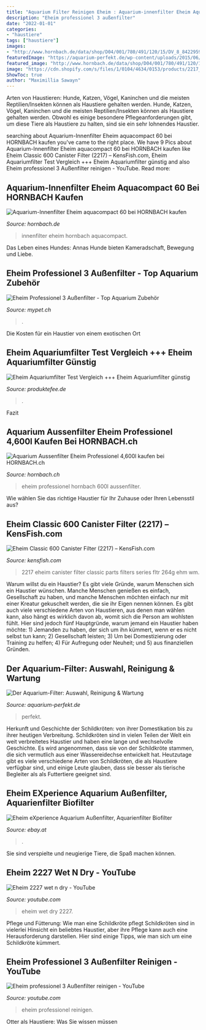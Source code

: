 ```yaml
---
title: "Aquarium Filter Reinigen Eheim : Aquarium-innenfilter Eheim Aquacompact 60 Bei Hornbach Kaufen"
description: "Eheim professionel 3 außenfilter"
date: "2022-01-01"
categories:
- "haustiere"
tags: ["haustiere"]
images:
- "http://www.hornbach.de/data/shop/D04/001/780/491/120/15/DV_8_8422959_01_4c_DE_20120828122224.jpg"
featuredImage: "https://aquarium-perfekt.de/wp-content/uploads/2015/06/aquarium-filter-aussen.jpg"
featured_image: "http://www.hornbach.de/data/shop/D04/001/780/491/120/15/DV_8_8422959_01_4c_DE_20120828122224.jpg"
image: "https://cdn.shopify.com/s/files/1/0104/4634/0153/products/2217_1200x1200.jpg?v=1563207822"
ShowToc: true
author: "Maximillia Sawayn"
---
```



Arten von Haustieren: Hunde, Katzen, Vögel, Kaninchen und die meisten Reptilien/Insekten können als Haustiere gehalten werden.
Hunde, Katzen, Vögel, Kaninchen und die meisten Reptilien/Insekten können als Haustiere gehalten werden. Obwohl es einige besondere Pflegeanforderungen gibt, um diese Tiere als Haustiere zu halten, sind sie ein sehr lohnendes Haustier.

	

		
searching about Aquarium-Innenfilter Eheim aquacompact 60 bei HORNBACH kaufen you've came to the right place. We have 9 Pics about Aquarium-Innenfilter Eheim aquacompact 60 bei HORNBACH kaufen like Eheim Classic 600 Canister Filter (2217) – KensFish.com, Eheim Aquariumfilter Test Vergleich +++ Eheim Aquariumfilter günstig and also Eheim professionel 3 Außenfilter reinigen - YouTube. Read more:
		
    
## Aquarium-Innenfilter Eheim Aquacompact 60 Bei HORNBACH Kaufen

<img loading=lazy src="http://www.hornbach.de/data/shop/D04/001/780/491/120/15/DV_8_8422959_01_4c_DE_20120828122224.jpg" onerror="this.onerror=null;this.src='https://tse3.mm.bing.net/th?id=OIP.MefeXasP61Sc8PHPCsoGsQHaF7&amp;pid=15.1';" alt="Aquarium-Innenfilter Eheim aquacompact 60 bei HORNBACH kaufen">

_Source: hornbach.de_

>innenfilter eheim hornbach aquacompact. 

	

Das Leben eines Hundes: Annas Hunde bieten Kameradschaft, Bewegung und Liebe.

    
## Eheim Professionel 3 Außenfilter - Top Aquarium Zubehör

<img loading=lazy src="https://mypet.ch/media/eheim-aquarium-filter-professionel-3-19A068.jpg" onerror="this.onerror=null;this.src='https://tse2.mm.bing.net/th?id=OIP.-Oa5IQwDYvvyPIzOJT740QHaHa&amp;pid=15.1';" alt="Eheim Professionel 3 Außenfilter - Top Aquarium Zubehör">

_Source: mypet.ch_

>. 

	

Die Kosten für ein Haustier von einem exotischen Ort

    
## Eheim Aquariumfilter Test Vergleich +++ Eheim Aquariumfilter Günstig

<img loading=lazy src="https://i.ebayimg.com/00/s/MTYwMFgxMjAw/z/jLEAAOSwyIRgVIwa/$_12.JPG?set_id=880000500F" onerror="this.onerror=null;this.src='https://tse2.mm.bing.net/th?id=OIP.6NqHyYU0jmpyAlE7c6LMnwAAAA&amp;pid=15.1';" alt="Eheim Aquariumfilter Test Vergleich +++ Eheim Aquariumfilter günstig">

_Source: produktefee.de_

>. 

	

Fazit

    
## Aquarium Aussenfilter Eheim Professionel 4,600l Kaufen Bei HORNBACH.ch

<img loading=lazy src="https://www.hornbach.ch/data/shop/D04/001/780/497/113/64/DV_8_5883813_02_4c_CH_20171212154854.jpg" onerror="this.onerror=null;this.src='https://tse4.mm.bing.net/th?id=OIP.YX-IgiOYowCqMqaIWfW1VAHaF7&amp;pid=15.1';" alt="Aquarium Aussenfilter Eheim Professionel 4,600l kaufen bei HORNBACH.ch">

_Source: hornbach.ch_

>eheim professionel hornbach 600l aussenfilter. 

	

Wie wählen Sie das richtige Haustier für Ihr Zuhause oder Ihren Lebensstil aus?

    
## Eheim Classic 600 Canister Filter (2217) – KensFish.com

<img loading=lazy src="https://cdn.shopify.com/s/files/1/0104/4634/0153/products/2217_1200x1200.jpg?v=1563207822" onerror="this.onerror=null;this.src='https://tse3.mm.bing.net/th?id=OIP.xU_ADy6ZMJwo0oZTuH_TKgHaHa&amp;pid=15.1';" alt="Eheim Classic 600 Canister Filter (2217) – KensFish.com">

_Source: kensfish.com_

>2217 eheim canister filter classic parts filters series fltr 264g ehm wm. 

	

Warum willst du ein Haustier?
Es gibt viele Gründe, warum Menschen sich ein Haustier wünschen. Manche Menschen genießen es einfach, Gesellschaft zu haben, und manche Menschen möchten einfach nur mit einer Kreatur gekuschelt werden, die sie ihr Eigen nennen können. Es gibt auch viele verschiedene Arten von Haustieren, aus denen man wählen kann, also hängt es wirklich davon ab, womit sich die Person am wohlsten fühlt. Hier sind jedoch fünf Hauptgründe, warum jemand ein Haustier haben möchte: 1) Jemanden zu haben, der sich um ihn kümmert, wenn er es nicht selbst tun kann; 2) Gesellschaft leisten; 3) Um bei Domestizierung oder Training zu helfen; 4) Für Aufregung oder Neuheit; und 5) aus finanziellen Gründen.

    
## Der Aquarium-Filter: Auswahl, Reinigung &amp; Wartung

<img loading=lazy src="https://aquarium-perfekt.de/wp-content/uploads/2015/06/aquarium-filter-aussen.jpg" onerror="this.onerror=null;this.src='https://tse3.mm.bing.net/th?id=OIP.kMV_COyrCIkpbtp698jnXAHaFj&amp;pid=15.1';" alt="Der Aquarium-Filter: Auswahl, Reinigung &amp; Wartung">

_Source: aquarium-perfekt.de_

>perfekt. 

	

Herkunft und Geschichte der Schildkröten: von ihrer Domestikation bis zu ihrer heutigen Verbreitung.
Schildkröten sind in vielen Teilen der Welt ein weit verbreitetes Haustier und haben eine lange und wechselvolle Geschichte. Es wird angenommen, dass sie von der Schildkröte stammen, die sich vermutlich aus einer Wassereidechse entwickelt hat. Heutzutage gibt es viele verschiedene Arten von Schildkröten, die als Haustiere verfügbar sind, und einige Leute glauben, dass sie besser als tierische Begleiter als als Futtertiere geeignet sind.

    
## Eheim EXperience Aquarium Außenfilter, Aquarienfilter Biofilter

<img loading=lazy src="https://www.media.teichpoint.de/Artikelbilder/eBay800px/eheim-experience-aussenfilter-serie.jpg" onerror="this.onerror=null;this.src='https://tse2.mm.bing.net/th?id=OIP.wUHEtCDKqqhGYTep2xdZ-AHaHa&amp;pid=15.1';" alt="Eheim eXperience Aquarium Außenfilter, Aquarienfilter Biofilter">

_Source: ebay.at_

>. 

	

Sie sind verspielte und neugierige Tiere, die Spaß machen können.

    
## Eheim 2227 Wet N Dry - YouTube

<img loading=lazy src="https://i.ytimg.com/vi/FiT0h-b6Qls/maxresdefault.jpg" onerror="this.onerror=null;this.src='https://tse3.mm.bing.net/th?id=OIP.s0uq8nuydhAPoCVrV_VT5AHaEK&amp;pid=15.1';" alt="Eheim 2227 wet n dry - YouTube">

_Source: youtube.com_

>eheim wet dry 2227. 

	

Pflege und Fütterung: Wie man eine Schildkröte pflegt
Schildkröten sind in vielerlei Hinsicht ein beliebtes Haustier, aber ihre Pflege kann auch eine Herausforderung darstellen. Hier sind einige Tipps, wie man sich um eine Schildkröte kümmert.

    
## Eheim Professionel 3 Außenfilter Reinigen - YouTube

<img loading=lazy src="https://i.ytimg.com/vi/QDP8ibr223o/maxresdefault.jpg" onerror="this.onerror=null;this.src='https://tse1.mm.bing.net/th?id=OIP.BLwwTc4_DwerAnseNP_hdAHaEK&amp;pid=15.1';" alt="Eheim professionel 3 Außenfilter reinigen - YouTube">

_Source: youtube.com_

>eheim professionel reinigen. 

	

Otter als Haustiere: Was Sie wissen müssen

